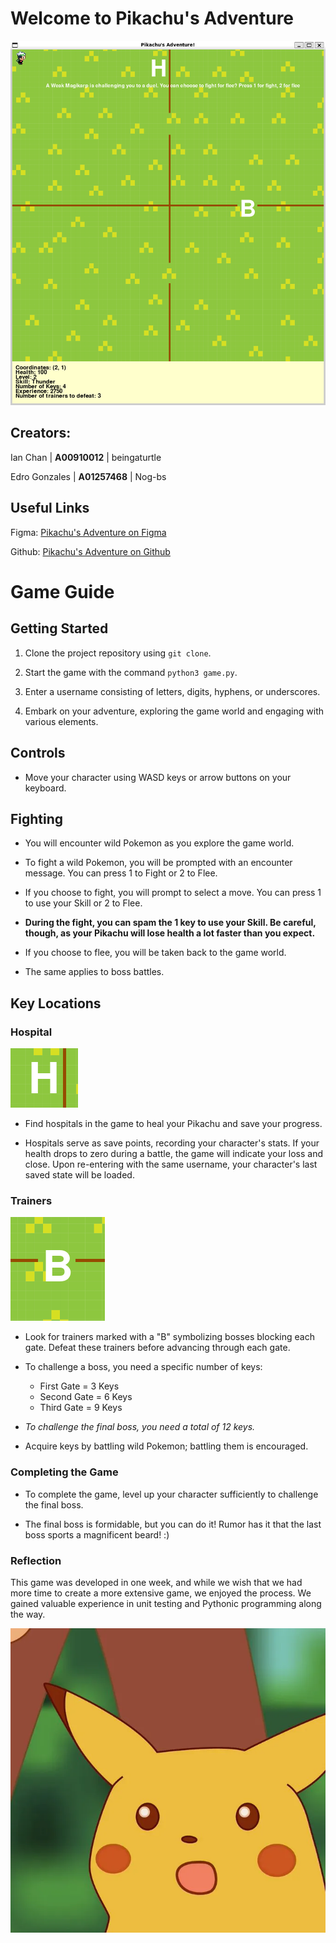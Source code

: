 # Welcome to Pikachu's Adventure

![Game](game.png)

## Creators:

Ian Chan | **A00910012** | beingaturtle 

Edro Gonzales | **A01257468** | Nog-bs

## Useful Links

Figma: [Pikachu's Adventure on Figma](https://www.figma.com/file/VlCe4eIoylEsFdCJ6FpZ5H/1510%3A-Pikachu's-Adventure?type=whiteboard&node-id=0%3A1&t=5DEfG8wT9XRF36HS-1)

Github: [Pikachu's Adventure on Github](https://github.com/beingaturtle/pikachus_adventure)

# Game Guide

## Getting Started

1. Clone the project repository using `git clone`.

2. Start the game with the command `python3 game.py`.

3. Enter a username consisting of letters, digits, hyphens, or underscores.

4. Embark on your adventure, exploring the game world and engaging with various elements.

## Controls

- Move your character using WASD keys or arrow buttons on your keyboard.

## Fighting

- You will encounter wild Pokemon as you explore the game world.

- To fight a wild Pokemon, you will be prompted with an encounter message. You can press 1 to Fight or 2 to Flee.

- If you choose to fight, you will prompt to select a move. You can press 1 to use your Skill or 2 to Flee.

- **During the fight, you can spam the 1 key to use your Skill. Be careful, though, as your Pikachu will lose health a lot faster than you expect.**

- If you choose to flee, you will be taken back to the game world.

- The same applies to boss battles.

## Key Locations

### Hospital

![Hospital](hospital_sample.png)

- Find hospitals in the game to heal your Pikachu and save your progress.

- Hospitals serve as save points, recording your character's stats. If your health drops to zero during a battle, the game will indicate your loss and close. Upon re-entering with the same username, your character's last saved state will be loaded.

### Trainers

![Bosses](bosses.png)

- Look for trainers marked with a "B" symbolizing bosses blocking each gate. Defeat these trainers before advancing through each gate.

- To challenge a boss, you need a specific number of keys:
  - First Gate = 3 Keys
  - Second Gate = 6 Keys
  - Third Gate = 9 Keys

- *To challenge the final boss, you need a total of 12 keys.*

- Acquire keys by battling wild Pokemon; battling them is encouraged.

### Completing the Game

- To complete the game, level up your character sufficiently to challenge the final boss.

- The final boss is formidable, but you can do it! Rumor has it that the last boss sports a magnificent beard! :)

### Reflection

This game was developed in one week, and while we wish that we had more time to create a more extensive game, we enjoyed the process. We gained valuable experience in unit testing and Pythonic programming along the way.

![Pikachu Surprise Face](pikachu_face.png)